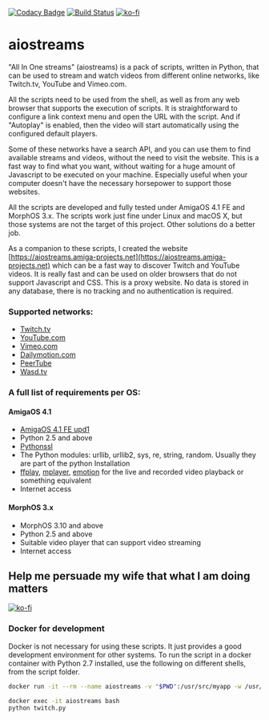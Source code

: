 [![Codacy Badge](https://app.codacy.com/project/badge/Grade/49a7aee132994189b80edd92e78db58b)](https://www.codacy.com/gh/walkero-gr/aiostreams/dashboard?utm_source=github.com&amp;utm_medium=referral&amp;utm_content=walkero-gr/aiostreams&amp;utm_campaign=Badge_Grade)
[![Build Status](https://drone-gh.intercube.gr/api/badges/walkero-gr/aiostreams/status.svg)](https://drone-gh.intercube.gr/walkero-gr/aiostreams)
[![ko-fi](https://img.shields.io/badge/Buy%20me%20a%20Ko--fi-F16061?style=flat&logo=ko-fi&logoColor=white)](https://ko-fi.com/walkero)

# aiostreams
"All In One streams" (aiostreams) is a pack of scripts, written in Python, that can be used to stream and watch videos from different online networks, like Twitch.tv, YouTube and Vimeo.com.

All the scripts need to be used from the shell, as well as from any web browser that supports the execution of scripts. It is straightforward to configure a link context menu and open the URL with the script. And if "Autoplay" is enabled, then the video will start automatically using the configured default players.

Some of these networks have a search API, and you can use them to find available streams and videos, without the need to visit the website. This is a fast way to find what you want, without waiting for a huge amount of Javascript to be executed on your machine. Especially useful when your computer doesn't have the necessary horsepower to support those websites.

All the scripts are developed and fully tested under AmigaOS 4.1 FE and MorphOS 3.x. The scripts work just fine under Linux and macOS X, but those systems are not the target of this project. Other solutions do a better job.

As a companion to these scripts, I created the website [https://aiostreams.amiga-projects.net](https://aiostreams.amiga-projects.net) which can be a fast way to discover Twitch and YouTube videos. It is really fast and can be used on older browsers that do not support Javascript and CSS. This is a proxy website. No data is stored in any database, there is no tracking and no authentication is required.

### Supported networks:
* [Twitch.tv](https://www.twitch.tv/)
* [YouTube.com](https://youtube.com/)
* [Vimeo.com](https://vimeo.com/)
* [Dailymotion.com](https://www.dailymotion.com)
* [PeerTube](https://joinpeertube.org/)
* [Wasd.tv](https://wasd.tv/)

### A full list of requirements per OS:
#### AmigaOS 4.1
* [AmigaOS 4.1 FE upd1][amigaos]
* Python 2.5 and above
* [Pythonssl][pythonssl]
* The Python modules: urllib, urllib2, sys, re, string, random. Usually they are part of the python Installation
* [ffplay][ffmpeg], [mplayer][mplayer], [emotion][emotion] for the live and recorded video playback or something equivalent
* Internet access

#### MorphOS 3.x
* MorphOS 3.10 and above
* Python 2.5 and above
* Suitable video player that can support video streaming
* Internet access

Help me persuade my wife that what I am doing matters
-----------------------------------------------------------
[![ko-fi](https://ko-fi.com/img/githubbutton_sm.svg)](https://ko-fi.com/walkero)

### Docker for development
Docker is not necessary for using these scripts. It just provides a good development environment for other systems.
To run the script in a docker container with Python 2.7 installed, use the following on different shells, from the script folder.

```bash
docker run -it --rm --name aiostreams -v "$PWD":/usr/src/myapp -w /usr/src/myapp python:2
```
```bash
docker exec -it aiostreams bash
python twitch.py
```

[pythonssl]: http://os4depot.net/?function=showfile&file=library/misc/pythonssl.lha
[ffmpeg]: http://os4depot.net/?function=showfile&file=video/convert/ffmpeg.lha
[mplayer]: http://os4depot.net/index.php?function=search&tool=simple&f_fields=mplayer
[emotion]: https://entwickler-x.de/emotion
[amigaos]: http://amigaos.net
[blog]: https://walkero.gr